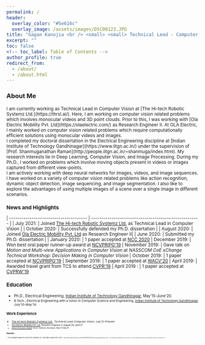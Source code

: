 ```yaml
---
permalink: /
header:
  overlay_color: "#5e616c"
  overlay_image: /assets/images/DSC00123.JPG 
title: "Gagan Kanojia <br /> <small> <small> Technical Lead - Computer Vision, The Hi-Tech Robotic Systemz Ltd.<small> <br /> Deep Learning | Computer Vision | Image Processing <small> <small> "
excerpt: ""
toc: false
<!-- toc_label: Table of Contents -->
author_profile: true
redirect_from: 
  - /about/
  - /about.html
---
```

  
<h3> About Me</h3> 
<small> I am currently working as Technical Lead in Computer Vision at [The Hi-tech Robotic Systemz Ltd.](https://thrsl.ai/). Here, I am working on computer vision related problems which involves monocular videos and 3D point clouds. Prior to this, I was working with [Ola Electric Mobility Pvt. Ltd](https://olaelectric.com/) as Research Engineer II. At OLA Electric, I mainly worked on computer vision related problems which require computationally efficient solutions using monocular videos and images.<br /> 
I completed my doctoral dissertation in the Electrical Engineering discipline at [Indian Institute of Technology Gandhinagar](https://www.iitgn.ac.in/) under the supervision of [Prof. Shanmuganathan Raman](http://people.iitgn.ac.in/~shanmuga/index.html). My research interests lie in Deep Learning, Computer Vision, and Image Processing. During my Ph.D., I worked on problems which involve moving objects present in videos or images captured from different view-points. <br /> 
I am actively working with deep neural networks for images, videos, and image sequences. I have worked on a variety of computer vision related problems like action recognition, dynamic object detection, image sequencing, and image segmentation. I also like to explore the advantages of using multiple images of a scene over a single image in different scenarios.
  
<h3> News and Highlights</h3> 

| -------------------------------------- | ----------------------------------------------------- |
| <nobr> July 2021: </nobr> | Joined [The Hi-tech Robotic Systemz Ltd.](https://thrsl.ai/) as Technical Lead in Computer Vision |
| <nobr> October 2020: </nobr> | Successfully defended my Ph.D. dissertation |
| <nobr> August 2020: </nobr> | Joined [Ola Electric Mobility Pvt. Ltd](https://olaelectric.com/) as Research Engineer II|
| <nobr> June 2020: </nobr> | Submitted my Ph.D. dissertation |
| <nobr> January 2020: </nobr> | 1 paper accepted at [NCC 2020](http://www.ncc2020.iitkgp.ac.in/)
| <nobr> December 2019: </nobr> | Won best oral paper runner-up award at [NCVPRIPG'19](http://ncvpripg.kletech.ac.in/)
| <nobr> November 2019: </nobr> | Gave talk on *Motion and Multi-view Applications in Computer Vision* at  *NASSCOM CoE xChange Technical Workshop: Decision Making in Computer Vision*
| <nobr> October 2019: </nobr> | 1 paper accepted at [NCVPRIPG'19](http://ncvpripg.kletech.ac.in/)
| <nobr> September 2019: </nobr> | 1 paper accepted at [WACV'20](http://wacv20.wacv.net/)
| <nobr> April 2019: </nobr> | Awarded travel grant from TCS to attend [CVPR'19](http://cvpr2019.thecvf.com/)
| <nobr> April 2019 : </nobr>| 1 paper accepted at [CVPRW'19](http://www.vap.aau.dk/cvsports/?page_id=972)



<h3> Education</h3> 

- <small> Ph.D., Electrical Engineering, [Indian Institute of Technology Gandhinagar](https://www.iitgn.ac.in/), May'15-June'20.
- <small> B.Tech., Electrical Engineering with a minor in Computer Science and Engineering, [Indian Institute of Technology Gandhinagar](https://www.iitgn.ac.in/), July'10-May'14.

<h3> Work Experience</h3> 

- <small> [The Hi-tech Robotic Systemz Ltd.](https://thrsl.ai/), *Technical Lead-Computer Vision*, July'21-Present
- <small> [Ola Electric Mobility Pvt. Ltd](https://olaelectric.com/), *Research Engineer II*, August'20-June'21
- <small> [eClerx Services Limited](https://eclerx.com/), *Senior Software Developer*, May'14-May'15

<h3> Awards</h3> 
- <small> The Spotlight Award at [Ola Electric Mobility Pvt. Ltd](https://olaelectric.com/)
- <small> Best Oral Paper Runner-up at [NCVPRIPG'19](http://ncvpripg.kletech.ac.in/)
- <small> TCS Research Scholarship, July'16-July'20
- <small> The Spot Award at [eClerx Services Limited](https://eclerx.com/), September 2014

